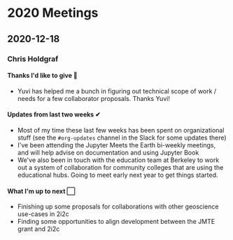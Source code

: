 # 2020 Meetings

## 2020-12-18

### Chris Holdgraf

#### Thanks I'd like to give 🙌
- Yuvi has helped me a bunch in figuring out technical scope of work / needs for a few collaborator proposals. Thanks Yuvi!


#### Updates from last two weeks ✔
- Most of my time these last few weeks has been spent on organizational stuff (see the `#org-updates` channel in the Slack for some updates there)
- I've been attending the Jupyter Meets the Earth bi-weekly meetings, and will help advise on documentation and using Jupyter Book
- We've also been in touch with the education team at Berkeley to work out a system of collaboration for community colleges that are using the educational hubs. Going to meet early next year to get things started.

#### What I'm up to next ⬜
- Finishing up some proposals for collaborations with other geoscience use-cases in 2i2c
- Finding some opportunities to align development between the JMTE grant and 2i2c
